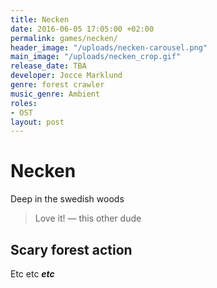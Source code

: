 ```yaml
---
title: Necken
date: 2016-06-05 17:05:00 +02:00
permalink: games/necken/
header_image: "/uploads/necken-carousel.png"
main_image: "/uploads/necken_crop.gif"
release_date: TBA
developer: Jocce Marklund
genre: forest crawler
music_genre: Ambient
roles:
- OST
layout: post
---
```


# Necken
Deep in the swedish woods
>Love it! — this other dude

## Scary forest action
Etc etc ***etc***
